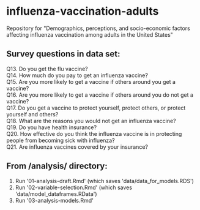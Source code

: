 # influenza-vaccination-adults
Repository for "Demographics, perceptions, and socio-economic factors affecting influenza vaccination among adults in the United States"


## Survey questions in data set:

Q13. Do you get the flu vaccine?  
Q14. How much do you pay to get an influenza vaccine?  
Q15. Are you more likely to get a vaccine if others around you get a vaccine?  
Q16. Are you more likely to get a vaccine if others around you do not get a vaccine?  
Q17. Do you get a vaccine to protect yourself, protect others, or protect yourself and others?  
Q18. What are the reasons you would not get an influenza vaccine?  
Q19. Do you have health insurance?  
Q20. How effective do you think the influenza vaccine is in protecting people from becoming sick with influenza?  
Q21. Are influenza vaccines covered by your insurance?  


## From /analysis/ directory:
1. Run '01-analysis-draft.Rmd' (which saves 'data/data_for_models.RDS')
2. Run '02-variable-selection.Rmd' (which saves 'data/model_dataframes.RData')
3. Run '03-analysis-models.Rmd'
